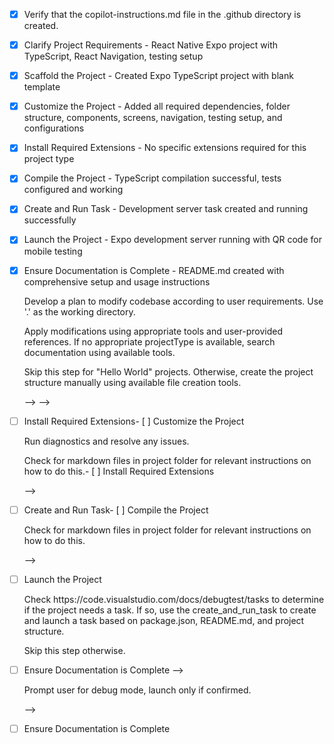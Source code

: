 <!-- Use this file to provide workspace-specific custom instructions to Copilot. For more details, visit https://code.visualstudio.com/docs/copilot/copilot-customization#_use-a-githubcopilotinstructionsmd-file -->

- [x] Verify that the copilot-instructions.md file in the .github directory is created.

- [x] Clarify Project Requirements - React Native Expo project with TypeScript, React Navigation, testing setup

- [x] Scaffold the Project - Created Expo TypeScript project with blank template

- [x] Customize the Project - Added all required dependencies, folder structure, components, screens, navigation, testing setup, and configurations

- [x] Install Required Extensions - No specific extensions required for this project type

- [x] Compile the Project - TypeScript compilation successful, tests configured and working

- [x] Create and Run Task - Development server task created and running successfully

- [x] Launch the Project - Expo development server running with QR code for mobile testing

- [x] Ensure Documentation is Complete - README.md created with comprehensive setup and usage instructions

	Develop a plan to modify codebase according to user requirements.	Use '.' as the working directory.

	Apply modifications using appropriate tools and user-provided references.	If no appropriate projectType is available, search documentation using available tools.

	Skip this step for "Hello World" projects.	Otherwise, create the project structure manually using available file creation tools.

	-->	-->



- [ ] Install Required Extensions- [ ] Customize the Project

	<!-- ONLY install extensions provided mentioned in the get_project_setup_info. Skip this step otherwise and mark as completed. -->	<!--

	Verify that all previous steps have been completed successfully and you have marked the step as completed.

- [ ] Compile the Project	Develop a plan to modify codebase according to user requirements.

	<!--	Apply modifications using appropriate tools and user-provided references.

	Verify that all previous steps have been completed.	Skip this step for "Hello World" projects.

	Install any missing dependencies.	-->

	Run diagnostics and resolve any issues.

	Check for markdown files in project folder for relevant instructions on how to do this.- [ ] Install Required Extensions

	-->	<!-- ONLY install extensions provided mentioned in the get_project_setup_info. Skip this step otherwise and mark as completed. -->



- [ ] Create and Run Task- [ ] Compile the Project

	<!--	<!--

	Verify that all previous steps have been completed.	Verify that all previous steps have been completed.

	Check https://code.visualstudio.com/docs/debugtest/tasks to determine if the project needs a task. If so, use the create_and_run_task to create and launch a task based on package.json, README.md, and project structure.	Install any missing dependencies.

	Skip this step otherwise.	Run diagnostics and resolve any issues.

	 -->	Check for markdown files in project folder for relevant instructions on how to do this.

	-->

- [ ] Launch the Project

	<!--- [ ] Create and Run Task

	Verify that all previous steps have been completed.	<!--

	Prompt user for debug mode, launch only if confirmed.	Verify that all previous steps have been completed.

	 -->	Check https://code.visualstudio.com/docs/debugtest/tasks to determine if the project needs a task. If so, use the create_and_run_task to create and launch a task based on package.json, README.md, and project structure.

	Skip this step otherwise.

- [ ] Ensure Documentation is Complete	 -->

	<!--

	Verify that all previous steps have been completed.- [ ] Launch the Project

	Verify that README.md and the copilot-instructions.md file in the .github directory exists and contains current project information.	<!--

	Clean up the copilot-instructions.md file in the .github directory by removing all HTML comments.	Verify that all previous steps have been completed.

	 -->	Prompt user for debug mode, launch only if confirmed.
	 -->

- [ ] Ensure Documentation is Complete
	<!--
	Verify that all previous steps have been completed.
	Verify that README.md and the copilot-instructions.md file in the .github directory exists and contains current project information.
	Clean up the copilot-instructions.md file in the .github directory by removing all HTML comments.
	 -->